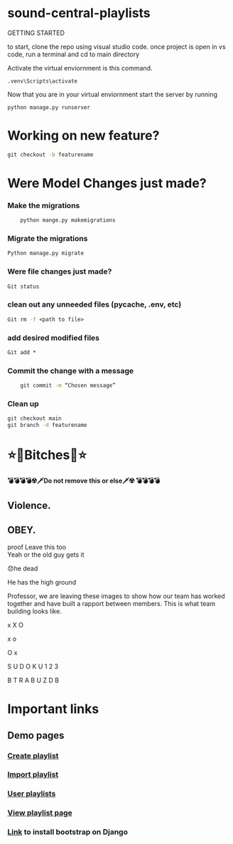 # sound-central-playlists
GETTING STARTED

to start, clone the repo using visual studio code.
once project is open in vs code,
run a terminal and cd to main directory

Activate the virtual enviornment is this command.

`.venv\Scripts\activate`

Now that you are in your virtual enviornment
start the server by running

`python manage.py runserver `
# Working on new feature?
```cmd
git checkout -b featurename
```


# Were  Model Changes just made?

### Make the migrations
```cmd
    python mange.py makemigrations
```
### Migrate the migrations
```cmd
Python manage.py migrate
```
### Were file changes just made?
```cmd
Git status
```
### clean out any unneeded files (pycache, .env, etc)
```cmd
Git rm -f <path to file>
```
### add desired modified files 
```cmd
Git add *
```
### Commit the change with a message
```cmd
    git commit -m “Chosen message”
```
### Clean up
```cmd
git checkout main
git branch -d featurename 
```




# ⭐🦄Bitches🦄⭐

#### 💣💣💣💣☢️🗡️Do not remove this or else🗡️☢️ 💣💣💣💣

## Violence.

 ## OBEY.  


proof
Leave this too\
Yeah or the old guy gets it


😞he dead


He has the high ground


Professor, we are leaving these images to show how our team has worked together and have built a rapport between members. This is what team building looks like.


x
X
O


x
o


O
x


S
U
D
O
K
U
1
2
3


B
T
R
A
B
U
Z
D
B



 



# Important links
## Demo pages
### [Create playlist](https://www.canva.com/design/DAF7fr-e4h8/IgLjyc2dizHbWjMAzbv0IA/edit?utm_content=DAF7fr-e4h8&utm_campaign=designshare&utm_medium=link2&utm_source=sharebutton)
### [Import playlist](https://www.canva.com/design/DAF7hNte1B8/tG__DFT5A95rVwLYrM22LQ/edit?utm_content=DAF7hNte1B8&utm_campaign=designshare&utm_medium=link2&utm_source=sharebutton)
### [User playlists](https://www.canva.com/design/DAF7b5tLTSY/l5iaqJ9cwGFATrN3rWwQFQ/edit?utm_content=DAF7b5tLTSY&utm_campaign=designshare&utm_medium=link2&utm_source=sharebutton) 
### [View playlist page](https://www.canva.com/design/DAF7UGEDuHU/6-XVXhDrrXorNfCvM77hFw/edit?utm_content=DAF7UGEDuHU&utm_campaign=designshare&utm_medium=link2&utm_source=sharebutton)
### [Link](https://w3schools.com/django/django_add_bootstrap5.php) to install bootstrap on Django

